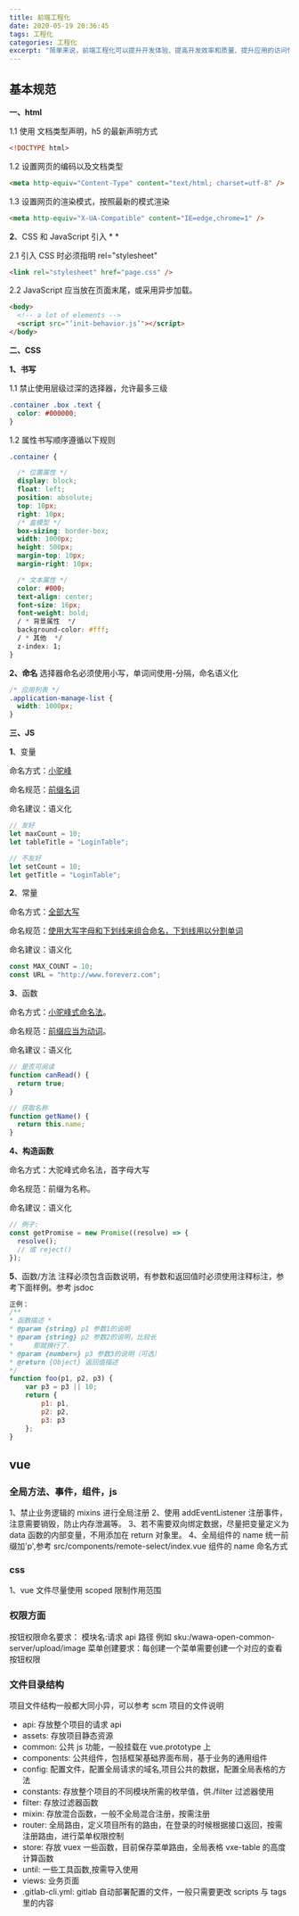```yaml
---
title: 前端工程化
date: 2020-05-19 20:36:45
tags: 工程化
categories: 工程化
excerpt: "简单来说，前端工程化可以提升开发体验、提高开发效率和质量、提升应用的访问性能，一切以提高效率、降低成本、质量保证为目的的手段都属于工程化。注意：本文在前端研发生命周期仅包含 基本代码书写 的规范"
---
```


## 基本规范

**一、html**

1.1 使用 <!Doctype html> 文档类型声明，h5 的最新声明方式

```html
<!DOCTYPE html>
```

1.2 设置网页的编码以及文档类型

```html
<meta http-equiv="Content-Type" content="text/html; charset=utf-8" />
```

1.3 设置网页的渲染模式，按照最新的模式渲染

```html
<meta http-equiv="X-UA-Compatible" content="IE=edge,chrome=1" />
```

**2**、CSS 和 JavaScript 引入 \* \*

2.1 引入 CSS 时必须指明 rel="stylesheet"

```html
<link rel="stylesheet" href="page.css" />
```

2.2 JavaScript 应当放在页面末尾，或采用异步加载。

```html
<body>
  <!-- a lot of elements -->
  <script src="’init-behavior.js’"></script>
</body>
```

**二、CSS**

**1、书写**

1.1 禁止使用层级过深的选择器，允许最多三级

```css
.container .box .text {
  color: #000000;
}
```

1.2 属性书写顺序遵循以下规则

```css
.container {

  /* 位置属性 */
  display: block;
  float: left;
  position: absolute;
  top: 10px;
  right: 10px;
  /* 盒模型 */
  box-sizing: border-box;
  width: 1000px;
  height: 500px;
  margin-top: 10px;
  margin-right: 10px;

  /* 文本属性 */
  color: #000;
  text-align: center;
  font-size: 16px;
  font-weight: bold;
  / * 背景属性  */
  background-color: #fff;
  / * 其他  */
  z-index: 1;
}
```

**2、命名**
选择器命名必须使用小写，单词间使用-分隔，命名语义化

```css
/* 应用列表 */
.application-manage-list {
  width: 1000px;
}
```

**三、JS**

**1**、变量

命名方式：[小驼峰]()

命名规范：[前缀名词]()

命名建议：语义化

```js
// 友好
let maxCount = 10;
let tableTitle = "LoginTable";

// 不友好
let setCount = 10;
let getTitle = "LoginTable";
```

**2**、常量

命名方式：[全部大写]()

命名规范：[使用大写字母和下划线来组合命名，下划线用以分割单词]()

命名建议：语义化

```js
const MAX_COUNT = 10;
const URL = "http://www.foreverz.com";
```

**3**、函数

命名方式：[小驼峰式命名法]()。

命名规范：[前缀应当为动词]()。

命名建议：语义化

```js
// 是否可阅读
function canRead() {
  return true;
}

// 获取名称
function getName() {
  return this.name;
}
```

**4、构造函数**

命名方式：大驼峰式命名法，首字母大写

命名规范：前缀为名称。

命名建议：语义化

```js
// 例子:
const getPromise = new Promise((resolve) => {
  resolve();
  // 或 reject()
});
```

**5**、函数/方法 注释必须包含函数说明，有参数和返回值时必须使用注释标注，参考下面样例。参考 jsdoc

```js
正例：
/**
* 函数描述 *
* @param {string} p1 参数1的说明
* @param {string} p2 参数2的说明，比较长
*     那就换行了.
* @param {number=} p3 参数3的说明（可选）
* @return {Object} 返回值描述
*/
function foo(p1, p2, p3) {
    var p3 = p3 || 10;
    return {
        p1: p1,
        p2: p2,
        p3: p3
    };
}
```

## vue

### 全局方法、事件，组件，js

1、禁止业务逻辑的 mixins 进行全局注册
2、使用 addEventListener 注册事件，注意需要销毁，防止内存泄漏等。
3、若不需要双向绑定数据，尽量把变量定义为 data 函数的内部变量，不用添加在 return 对象里。
4、全局组件的 name 统一前缀加'p',参考 src/components/remote-select/index.vue 组件的 name 命名方式

### css

1、vue 文件尽量使用 scoped 限制作用范围

### 权限方面

按钮权限命名要求： 模块名:请求 api 路径 例如 sku:/wawa-open-common-server/upload/image
菜单创建要求：每创建一个菜单需要创建一个对应的查看按钮权限

### 文件目录结构

项目文件结构一般都大同小异，可以参考 scm 项目的文件说明

- api: 存放整个项目的请求 api
- assets: 存放项目静态资源
- common: 公共 js 功能，一般挂载在 vue.prototype 上
- components: 公共组件，包括框架基础界面布局，基于业务的通用组件
- config: 配置文件，配置全局请求的域名,项目公共的数据，配置全局表格的方法
- constants: 存放整个项目的不同模块所需的枚举值，供./filter 过滤器使用
- filter: 存放过滤器函数
- mixin: 存放混合函数，一般不全局混合注册，按需注册
- router: 全局路由，定义项目所有的路由，在登录的时候根据接口返回，按需注册路由，进行菜单权限控制
- store: 存放 vuex 一些函数，目前保存菜单路由，全局表格 vxe-table 的高度计算函数
- until: 一些工具函数,按需导入使用
- views: 业务页面
- .gitlab-cli.yml: gitlab 自动部署配置的文件，一般只需要更改 scripts 与 tags 里的内容
